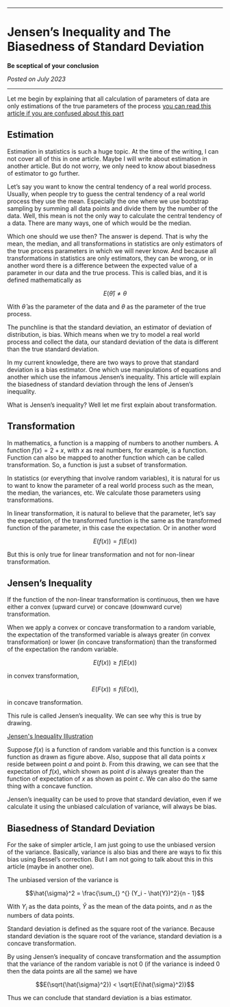 ***

# Jensen’s Inequality and The Biasedness of Standard Deviation

**Be sceptical of your conclusion**

*Posted on July 2023*

***

Let me begin by explaining that all calculation of parameters of data are only estimations of the true parameters of the process [you can read this article if you are confused about this part](url)

## Estimation

Estimation in statistics is such a huge topic. At the time of the writing, I can not cover all of this in one article. Maybe I will write about estimation in another article. But do not worry, we only need to know about biasedness of estimator to go further.

Let’s say you want to know the central tendency of a real world process. Usually, when people try to guess the central tendency of a real world process they use the mean. Especially the one where we use bootstrap sampling by summing all data points and divide them by the number of the data. Well, this mean is not the only way to calculate the central tendency of a data. There are many ways, one of which would be the median.

Which one should we use then? The answer is depend. That is why the mean, the median, and all transformations in statistics are only estimators of the true process parameters in which we will never know. And because all transformations in statistics are only estimators, they can be wrong, or in another word there is a difference between the expected value of a parameter in our data and the true process. This is called bias, and it is defined mathematically as

$$E(\hat{\theta}) \neq \theta$$

With $\hat{\theta}$ as the parameter of the data and $\theta$ as the parameter of the true process.

The punchline is that the standard deviation, an estimator of deviation of distribution, is bias. Which means when we try to model a real world process and collect the data, our standard deviation of the data is different than the true standard deviation.

In my current knowledge, there are two ways to prove that standard deviation is a bias estimator. One which use manipulations of equations and another which use the infamous Jensen’s inequality. This article will explain the biasedness of standard deviation through the lens of Jensen’s inequality.

What is Jensen’s inequality? Well let me first explain about transformation.

## Transformation

In mathematics, a function is a mapping of numbers to another numbers. A function $f(x) = 2 + x$, with $x$ as real numbers, for example, is a function. Function can also be mapped to another function which can be called transformation. So, a function is just a subset of transformation.

In statistics (or everything that involve random variables), it is natural for us to want to know the parameter of a real world process such as the mean, the median, the variances, etc. We calculate those parameters using transformations.

In linear transformation, it is natural to believe that the parameter, let’s say the expectation, of the transformed function is the same as the transformed function of the parameter, in this case the expectation. Or in another word

 $$E(f(x)) = f(E(x))$$

But this is only true for linear transformation and not for non-linear transformation.

## Jensen’s Inequality

If the function of the non-linear transformation is continuous, then we have either a convex (upward curve) or concave (downward curve) transformation.

When we apply a convex or concave transformation to a random variable, the expectation of the transformed variable is always greater (in convex transformation) or lower (in concave transformation) than the transformed of the expectation the random variable.

$$E(f(x)) \ge f(E(x))$$

in convex transformation,

$$E(F(x)) \le f(E(x)),$$

in concave transformation.

This rule is called Jensen’s inequality. We can see why this is true by drawing.

[Jensen's Inequality Illustration](jensens_inequality.jpg)

Suppose $f(x)$ is a function of random variable and this function is a convex function as drawn as figure above. Also, suppose that all data points $x$ reside between point $a$ and point $b$. From this drawing, we can see that the expectation of $f(x)$, which shown as point $d$ is always greater than the function of expectation of $x$ as shown as point $c$. We can also do the same thing with a concave function.

Jensen’s inequality can be used to prove that standard deviation, even if we calculate it using the unbiased calculation of variance, will always be bias.

## Biasedness of Standard Deviation

For the sake of simpler article, I am just going to use the unbiased version of the variance. Basically, variance is also bias and there are ways to fix this bias using Bessel’s correction. But I am not going to talk about this in this article (maybe in another one).

The unbiased version of the variance is

$$\hat{\sigma}^2 = \frac{\sum_{} ^{} (Y_i - \hat{Y})^2}{n - 1}$$

With $Y_i$ as the data points, $\hat{Y}$ as the mean of the data points, and $n$ as the numbers of data points.

Standard deviation is defined as the square root of the variance. Because standard deviation is the square root of the variance, standard deviation is a concave transformation.

By using Jensen’s inequality of concave transformation and the assumption that the variance of the random variable is not 0 (if the variance is indeed 0 then the data points are all the same) we have

$$E(\sqrt{\hat{\sigma}^2}) < \sqrt{E(\hat{\sigma}^2)}$$

Thus we can conclude that standard deviation is a bias estimator.
